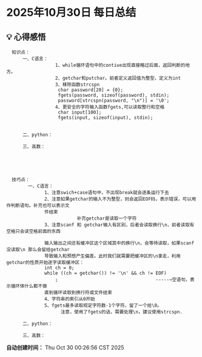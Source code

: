 # 2025年10月30日 每日总结


## 💡 心得感悟
      知识点：
          一、C语言：      
                      1、while循环语句中的contiue出现直接略过后面，返回判断的地方。
                      2、getchar和putchar。前者定义返回值为整型，定义为int 
                      3、移除函数strcspn
                       char password[20] = {0};
                       fgets(password, sizeof(password), stdin);
                       password[strcspn(password, "\n")] = '\0';
                      4、更安全的字符输入函数fgets,可以读取整行和空格
                       char input[100];
                       fgets(input, sizeof(input), stdin);
                      

          二、python：

          三、高数：
          



      
      技巧点：
            一、C语言：
                  1、注意swich+case语句中，不出现break就会逐条运行下去
                  2、注意如果getchar的输入不为整型，则会返回EOF码，表示错误，可以用作判断语句。补充也可以表示文
                  件结束
                              补充getchar是读取一个字符
                  3、注意scanf 和 getchar输入有区别，后者会读取换行\n，前者读取有空格只会读空格前面的东西
                  
                  输入输出之间还有缓冲区这个区域其中的换行\n，会等待读取，如果scanf 没读取\n 那么会留给getchar 
                  导致输入和预想产生偏差。此时我们就需要把缓冲区的\n拿走，利用getchar的性质开始逐字读取缓冲区：
                  int ch = 0;
                  while ((ch = getchar()) != '\n' && ch != EOF)
	                  ;                                    -----→空语句，表示循环体什么都不做
                  直到循环读取到换行符或文件结束
                  4、字符串的索引从0开始
                  5、fgets最多读取规定字符数-1个字符，留了一个给\0。
                        注意，使用了fgets的话，需要处理\n，建议使用strcspn.

          二、python：

          三、高数：
            

      



**自动创建时间：** Thu Oct 30 00:26:56 CST 2025

